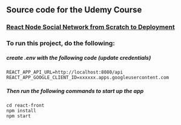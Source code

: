 ## Source code for the Udemy Course

### [React Node Social Network from Scratch to Deployment ](https://www.udemy.com/node-react/?couponCode=GITHUB)

### To run this project, do the following:

##### create .env with the following code (update credentials)

```
REACT_APP_API_URL=http://localhost:8080/api
REACT_APP_GOOGLE_CLIENT_ID=xxxxxx.apps.googleusercontent.com
```

##### Then run the following commands to start up the app

```
cd react-front
npm install
npm start
```
